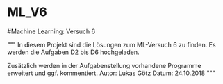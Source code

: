 # ML_V6
#Machine Learning: Versuch 6

"""
In diesem Projekt sind die Lösungen zum ML-Versuch 6 zu finden.
Es werden die Aufgaben D2 bis D6 hochgeladen.

Zusätzlich werden in der Aufgabenstellung vorhandene Programme erweitert und ggf. kommentiert.
Autor: Lukas Götz
Datum: 24.10.2018
"""
